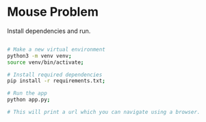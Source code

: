 # Mouse Problem

Install dependencies and run.

```sh

# Make a new virtual environment
python3 -m venv venv;
source venv/bin/activate;

# Install required dependencies
pip install -r requirements.txt;

# Run the app
python app.py;

# This will print a url which you can navigate using a browser.
```
